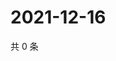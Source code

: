 # 2021-12-16

共 0 条

<!-- BEGIN WEIBO -->
<!-- 最后更新时间 Thu Dec 16 2021 11:14:49 GMT+0800 (China Standard Time) -->

<!-- END WEIBO -->
